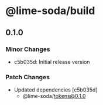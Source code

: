# @lime-soda/build

## 0.1.0

### Minor Changes

- c5b035d: Initial release version

### Patch Changes

- Updated dependencies [c5b035d]
  - @lime-soda/tokens@0.1.0
